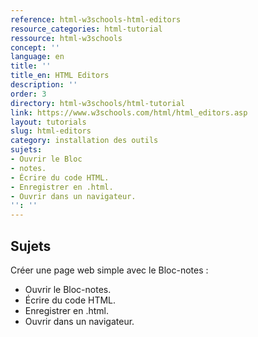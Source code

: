 ```yaml
---
reference: html-w3schools-html-editors
resource_categories: html-tutorial
ressource: html-w3schools
concept: ''
language: en
title: ''
title_en: HTML Editors
description: ''
order: 3
directory: html-w3schools/html-tutorial
link: https://www.w3schools.com/html/html_editors.asp
layout: tutorials
slug: html-editors
category: installation des outils
sujets:
- Ouvrir le Bloc
- notes.
- Écrire du code HTML.
- Enregistrer en .html.
- Ouvrir dans un navigateur.
'': ''
---
```


## Sujets 

Créer une page web simple avec le Bloc-notes :

- Ouvrir le Bloc-notes.
- Écrire du code HTML.
- Enregistrer en .html.
- Ouvrir dans un navigateur.
